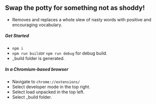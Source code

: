 ## Swap the potty for something not as shoddy!
 - Removes and replaces a whole slew of nasty words with positive and encouraging vocabulary.

##### Get Started
- ```npm i```
- ```npm run build```or ```npm run debug``` for debug build.
- _build folder is generated.

##### In a Chromium-based browser
- Navigate to ```chrome://extensions/```
- Select developer mode in the top right.
- Select load unpacked in the top left.
- Select _build folder.